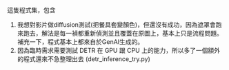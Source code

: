 這隻程式集，包含
1. 我想對影片做diffusion測試(把餐具套變顏色)，但還沒有成功，因為遮罩會跑來跑去，解法是每一禎都重新偵測並且覆蓋在原圖上，基本上只是流程問題。補充一下，程式基本上都來自於GenAI生成的。
2. 因為臨時需求需要測試 DETR 在 GPU 跟 CPU 上的能力，所以多了一個額外的程式還來不急整理出去 (detr_inference_try.py)